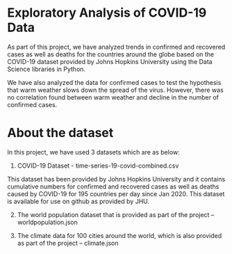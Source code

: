 # Exploratory Analysis of COVID-19 Data
As part of this project, we have analyzed trends in confirmed and recovered cases as well as deaths for the countries around the globe based on the COVID-19 dataset provided by Johns Hopkins University using the Data Science libraries in Python.

We have also analyzed the data for confirmed cases to test the hypothesis that warm weather slows down the spread of the virus. However, there was no correlation found between warm weather and decline in the number of confirmed cases.

# About the dataset
In this project, we have used 3 datasets which are as below:
1. COVID-19 Dataset - time-series-19-covid-combined.csv

This dataset has been provided by Johns Hopkins University and it contains cumulative numbers for confirmed and recovered cases as well as deaths caused by COVID-19 for 195 countries per day since Jan 2020. This dataset is available for use on github as provided by JHU.

2. The world population dataset that is provided as part of the project – worldpopulation.json
   
3. The climate data for 100 cities around the world, which is also provided as part of the project – climate.json

